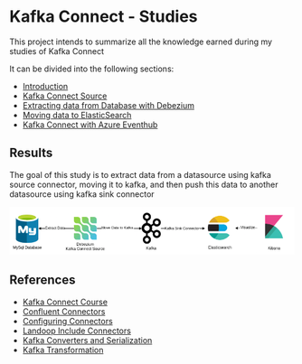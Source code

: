 # Kafka Connect - Studies

This project intends to summarize all the knowledge earned during my studies of Kafka Connect

It can be divided into the following sections:

- [Introduction](./00-Introduction.md)
- [Kafka Connect Source](./01-KafkaConnectSource.md)
- [Extracting data from Database with Debezium](./02-KafkaConnectSourceDebezium.md)
- [Moving data to ElasticSearch](./03-KafkaConnectSinkElasticsearch.md)
- [Kafka Connect with Azure Eventhub](./04-KafkaConnectAzureEventhub.md)

## Results
The goal of this study is to extract data from a datasource using kafka source connector, moving it to kafka, and then push this data to another datasource using kafka sink connector

![Goal](./artifacts/pictures/00-Goal.png)


## References

- [Kafka Connect Course](https://www.udemy.com/course/kafka-connect)
- [Confluent Connectors](https://www.confluent.io/hub/)
- [Configuring Connectors](https://kafka.apache.org/documentation.html#connect_configuring)
- [Landoop Include Connectors](https://github.com/lensesio/fast-data-dev#enable-additional-connectors)
- [Kafka Converters and Serialization](https://www.confluent.io/blog/kafka-connect-deep-dive-converters-serialization-explained/#json-schemas)
- [Kafka Transformation](https://www.confluent.io/blog/kafka-connect-single-message-transformation-tutorial-with-examples/)